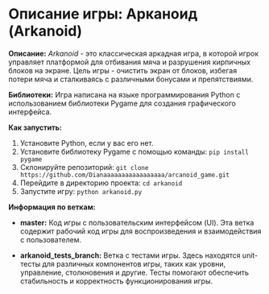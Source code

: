 # Описание игры: Арканоид (Arkanoid)

**Описание:**
*Arkanoid* - это классическая аркадная игра, в которой игрок управляет платформой для отбивания мяча и разрушения кирпичных блоков на экране. Цель игры - очистить экран от блоков, избегая потери мяча и сталкиваясь с различными бонусами и препятствиями.

**Библиотеки:**
Игра написана на языке программирования Python с использованием библиотеки Pygame для создания графического интерфейса.

**Как запустить:**
1. Установите Python, если у вас его нет.
2. Установите библиотеку Pygame с помощью команды: `pip install pygame`
3. Склонируйте репозиторий: `git clone https://github.com/Dianaaaaaaaaaaaaaaaaa/arcanoid_game.git`
4. Перейдите в директорию проекта: `cd arkanoid`
5. Запустите игру: `python arkanoid.py`

**Информация по веткам:**
- **master:** Код игры с пользовательским интерфейсом (UI). Эта ветка содержит рабочий код игры для воспроизведения и взаимодействия с пользователем.
  
- **arkanoid_tests_branch:** Ветка с тестами игры. Здесь находятся unit-тесты для различных компонентов игры, таких как уровни, управление, столкновения и другие. Тесты помогают обеспечить стабильность и корректность функционирования игры.
